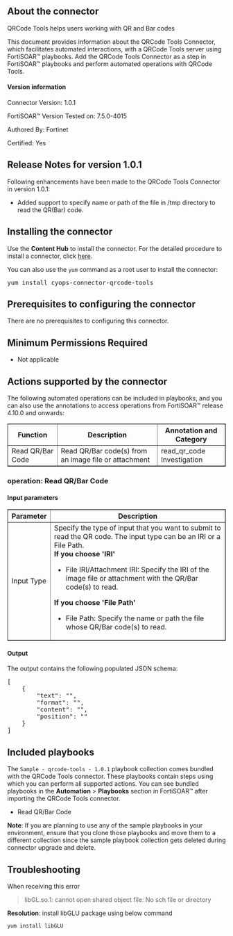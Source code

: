 ## About the connector
QRCode Tools helps users working with QR and Bar codes
<p>This document provides information about the QRCode Tools Connector, which facilitates automated interactions, with a QRCode Tools server using FortiSOAR&trade; playbooks. Add the QRCode Tools Connector as a step in FortiSOAR&trade; playbooks and perform automated operations with QRCode Tools.</p>

#### Version information

Connector Version: 1.0.1

FortiSOAR&trade; Version Tested on: 7.5.0-4015

Authored By: Fortinet

Certified: Yes
## Release Notes for version 1.0.1
Following enhancements have been made to the QRCode Tools Connector in version 1.0.1:
<ul>
<li>Added support to specify name or path of the file in /tmp directory to read the QR(Bar) code.</li>
</ul>

## Installing the connector
<p>Use the <strong>Content Hub</strong> to install the connector. For the detailed procedure to install a connector, click <a href="https://docs.fortinet.com/document/fortisoar/0.0.0/installing-a-connector/1/installing-a-connector" target="_top">here</a>.</p>
<p>You can also use the <code>yum</code> command as a root user to install the connector:</p>
<pre>yum install cyops-connector-qrcode-tools</pre>

## Prerequisites to configuring the connector
There are no prerequisites to configuring this connector.

## Minimum Permissions Required
- Not applicable

## Actions supported by the connector
The following automated operations can be included in playbooks, and you can also use the annotations to access operations from FortiSOAR&trade; release 4.10.0 and onwards:
<table border=1><thead><tr><th>Function</th><th>Description</th><th>Annotation and Category</th></tr></thead><tbody><tr><td>Read QR/Bar Code</td><td>Read QR/Bar code(s) from an image file or attachment</td><td>read_qr_code <br/>Investigation</td></tr>
</tbody></table>

### operation: Read QR/Bar Code
#### Input parameters
<table border=1><thead><tr><th>Parameter</th><th>Description</th></tr></thead><tbody><tr><td>Input Type</td><td>Specify the type of input that you want to submit to read the QR code. The input type can be an IRI or a File Path.
<br><strong>If you choose 'IRI'</strong><ul><li>File IRI/Attachment IRI: Specify the IRI of the image file or attachment with the QR/Bar code(s) to read.</li></ul><strong>If you choose 'File Path'</strong><ul><li>File Path: Specify the name or path the file whose QR/Bar code(s) to read.</li></ul></td></tr></tbody></table>

#### Output
The output contains the following populated JSON schema:

<pre>[
    {
        "text": "",
        "format": "",
        "content": "",
        "position": ""
    }
]</pre>

## Included playbooks
The `Sample - qrcode-tools - 1.0.1` playbook collection comes bundled with the QRCode Tools connector. These playbooks contain steps using which you can perform all supported actions. You can see bundled playbooks in the **Automation** > **Playbooks** section in FortiSOAR&trade; after importing the QRCode Tools connector.

- Read QR/Bar Code

**Note**: If you are planning to use any of the sample playbooks in your environment, ensure that you clone those playbooks and move them to a different collection since the sample playbook collection gets deleted during connector upgrade and delete.


## Troubleshooting

When receiving this error 
> libGL.so.1: cannot open shared object file: No sch file or directory

<b>Resolution</b>: install libGLU package using below command

`yum install libGLU`

